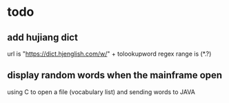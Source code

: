 # todo
## add hujiang dict
 url is  "https://dict.hjenglish.com/w/" + tolookupword
 regex range is <span class="simple-definition">(*.?)</span>
## display random words when the mainframe open
 using C to open a file (vocabulary list) and sending words to JAVA